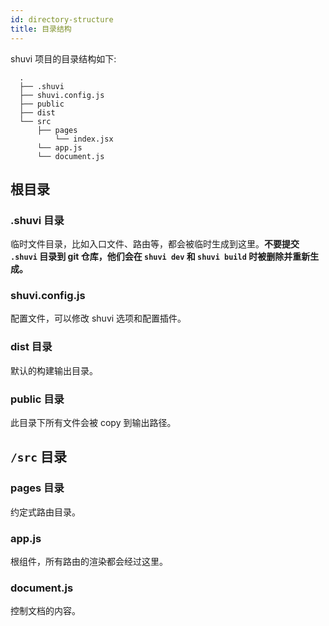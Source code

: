 ```yaml
---
id: directory-structure
title: 目录结构
---
```


shuvi 项目的目录结构如下:

```
  .
  ├── .shuvi
  ├── shuvi.config.js
  ├── public
  ├── dist
  └── src
      ├── pages
          └── index.jsx
      └── app.js
      └── document.js
```

## 根目录

### .shuvi 目录

临时文件目录，比如入口文件、路由等，都会被临时生成到这里。**不要提交 `.shuvi` 目录到 git 仓库，他们会在 `shuvi dev` 和 `shuvi build` 时被删除并重新生成。**

### shuvi.config.js

配置文件，可以修改 shuvi 选项和配置插件。

### dist 目录

默认的构建输出目录。

### public 目录

此目录下所有文件会被 copy 到输出路径。

## `/src` 目录

### pages 目录

约定式路由目录。

### app.js

根组件，所有路由的渲染都会经过这里。

### document.js

控制文档的内容。
